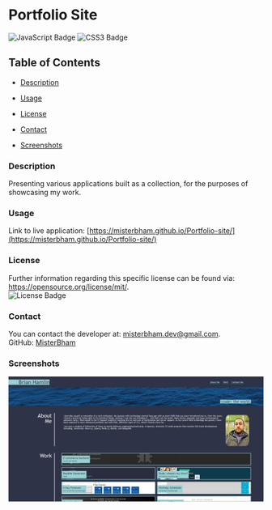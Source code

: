 # Portfolio Site
![JavaScript Badge](https://img.shields.io/badge/JavaScript-F7DF1E?logo=javascript&logoColor=000&style=flat)
![CSS3 Badge](https://img.shields.io/badge/CSS3-1572B6?logo=css3&logoColor=fff&style=flat)

## Table of Contents 
* [Description](#Description) 

* [Usage](#Usage)

* [License](#License) 

* [Contact](#Contact) 

* [Screenshots](#Screenshots) 

### Description
Presenting various applications built as a collection, for the purposes of showcasing my work. 

### Usage
Link to live application: [https://misterbham.github.io/Portfolio-site/](https://misterbham.github.io/Portfolio-site/)

### License
Further information regarding this specific license can be found via: https://opensource.org/license/mit/. <br>
![License Badge](https://img.shields.io/badge/License-MIT-yellow.svg) 

### Contact
You can contact the developer at: misterbham.dev@gmail.com. <br>
GitHub: <a href="https://github.com/MisterBham">MisterBham</a>

### Screenshots
![Screenshot of Brian Hamlin's Professional Portfolio webpage](./assets/images/portfolio-site.jpg)
